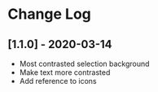 # Change Log


## [1.1.0] - 2020-03-14

- Most contrasted selection background
- Make text more contrasted
- Add reference to icons

